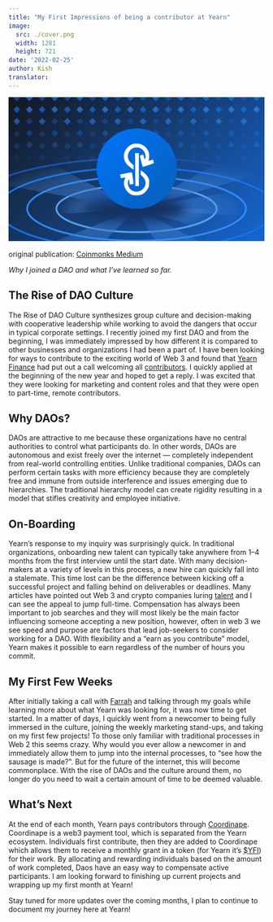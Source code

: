 ```yaml
---
title: "My First Impressions of being a contributor at Yearn"
image:
  src: ./cover.png
  width: 1281
  height: 721
date: '2022-02-25'
author: Kish
translator: 
---
```


![](cover.png?w=800&h=450)

original publication: [Coinmonks Medium](https://medium.com/coinmonks/my-first-impressions-of-being-a-contributor-at-yearn-e154743b9cd5)

*Why I joined a DAO and what I’ve learned so far.*

## The Rise of DAO Culture
The Rise of DAO Culture synthesizes group culture and decision-making with cooperative leadership while working to avoid the dangers that occur in typical corporate settings. I recently joined my first DAO and from the beginning, I was immediately impressed by how different it is compared to other businesses and organizations I had been a part of. I have been looking for ways to contribute to the exciting world of Web 3 and found that [Yearn Finance](https://yearn.finance/#/home) had put out a call welcoming all [contributors](https://twitter.com/iearnfinance/status/1445799269189881864). I quickly applied at the beginning of the new year and hoped to get a reply. I was excited that they were looking for marketing and content roles and that they were open to part-time, remote contributors.

## Why DAOs?
DAOs are attractive to me because these organizations have no central authorities to control what participants do. In other words, DAOs are autonomous and exist freely over the internet — completely independent from real-world controlling entities. Unlike traditional companies, DAOs can perform certain tasks with more efficiency because they are completely free and immune from outside interference and issues emerging due to hierarchies. The traditional hierarchy model can create rigidity resulting in a model that stifles creativity and employee initiative.

## On-Boarding
Yearn’s response to my inquiry was surprisingly quick. In traditional organizations, onboarding new talent can typically take anywhere from 1–4 months from the first interview until the start date. With many decision-makers at a variety of levels in this process, a new hire can quickly fall into a stalemate. This time lost can be the difference between kicking off a successful project and falling behind on deliverables or deadlines. Many articles have pointed out Web 3 and crypto companies luring [talent](https://www.bloomberg.com/news/articles/2022-02-05/are-crypto-daos-the-new-wall-street-jobs-seekers-try-blockchain-over-banking) and I can see the appeal to jump full-time. Compensation has always been important to job searches and they will most likely be the main factor influencing someone accepting a new position, however, often in web 3 we see speed and purpose are factors that lead job-seekers to consider working for a DAO. With flexibility and a “earn as you contribute” model, Yearn makes it possible to earn regardless of the number of hours you commit.

## My First Few Weeks
After initially taking a call with [Farrah](https://twitter.com/_farrahmay) and talking through my goals while learning more about what Yearn was looking for, it was now time to get started. In a matter of days, I quickly went from a newcomer to being fully immersed in the culture, joining the weekly marketing stand-ups, and taking on my first few projects! To those only familiar with traditional processes in Web 2 this seems crazy. Why would you ever allow a newcomer in and immediately allow them to jump into the internal processes, to “see how the sausage is made?”. But for the future of the internet, this will become commonplace. With the rise of DAOs and the culture around them, no longer do you need to wait a certain amount of time to be deemed valuable.

## What’s Next
At the end of each month, Yearn pays contributors through [Coordinape](https://coordinape.com/). Coordinape is a web3 payment tool, which is separated from the Yearn ecosystem. Individuals first contribute, then they are added to Coordinape which allows them to receive a monthly grant in a token (for Yearn it’s [$YFI](https://coinmarketcap.com/currencies/yearn-finance/)) for their work. By allocating and rewarding individuals based on the amount of work completed, Daos have an easy way to compensate active participants. I am looking forward to finishing up current projects and wrapping up my first month at Yearn!

Stay tuned for more updates over the coming months, I plan to continue to document my journey here at Yearn!
